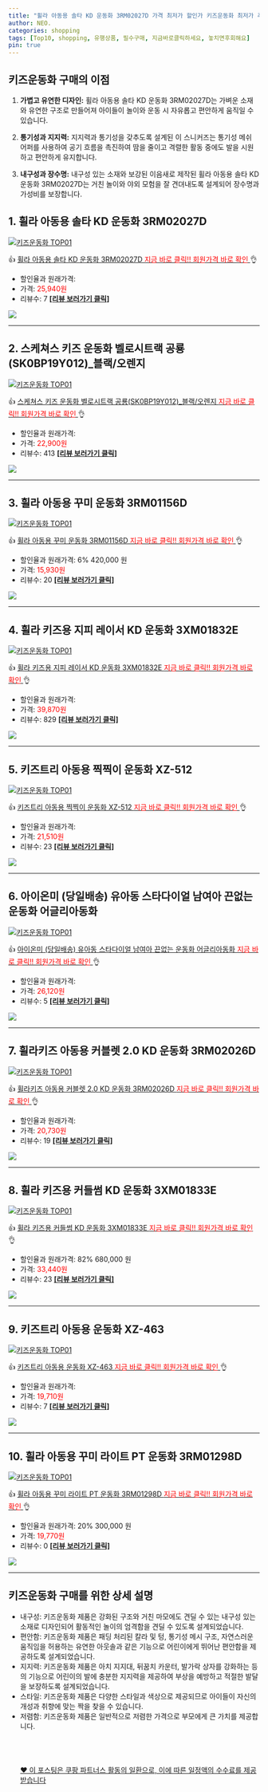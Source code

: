 ```yaml
---
title: "휠라 아동용 솔타 KD 운동화 3RM02027D 가격 최저가 할인가 키즈운동화 최저가 추천 제품 비교"
author: NEO.
categories: shopping
tags: [Top10, shopping, 유행상품, 필수구매, 지금바로클릭하세요, 놓치면후회해요]
pin: true
---
```

## 키즈운동화 구매의 이점
1. **가볍고 유연한 디자인:** 휠라 아동용 솔타 KD 운동화 3RM02027D는 가벼운 소재와 유연한 구조로 만들어져 아이들이 놀이와 운동 시 자유롭고 편안하게 움직일 수 있습니다.

2. **통기성과 지지력:** 지지력과 통기성을 갖추도록 설계된 이 스니커즈는 통기성 메쉬 어퍼를 사용하여 공기 흐름을 촉진하여 땀을 줄이고 격렬한 활동 중에도 발을 시원하고 편안하게 유지합니다.

3. **내구성과 장수명:** 내구성 있는 소재와 보강된 이음새로 제작된 휠라 아동용 솔타 KD 운동화 3RM02027D는 거친 놀이와 야외 모험을 잘 견뎌내도록 설계되어 장수명과 가성비를 보장합니다.

   

## 1. 휠라 아동용 솔타 KD 운동화 3RM02027D

[![키즈운동화 TOP01](https://thumbnail6.coupangcdn.com/thumbnails/remote/490x490ex/image/rs_quotation_api/iobdn98i/2f89b9dadce84341b8a1cfa9e5a6072f.jpg)](https://link.coupang.com/re/AFFSDP?lptag=AF3617701&subid=GithubCoopas&pageKey=6233035033&traceid=V0-153&itemId=12585528353&vendorItemId=79853511609)


👍 [휠라 아동용 솔타 KD 운동화 3RM02027D <font color=red> 지금 바로 클릭!! 회원가격 바로 확인 </font> ](https://link.coupang.com/re/AFFSDP?lptag=AF3617701&subid=GithubCoopas&pageKey=6233035033&traceid=V0-153&itemId=12585528353&vendorItemId=79853511609) 👌 


- 할인율과 원래가격: 
- 가격: <span style='color:red'>25,940원</span>
- 리뷰수: 7  [**[리뷰 보러가기 클릭]**](https://link.coupang.com/re/AFFSDP?lptag=AF3617701&subid=GithubCoopas&pageKey=6233035033&traceid=V0-153&itemId=12585528353&vendorItemId=79853511609)

[![](/discount_price.png)](https://link.coupang.com/re/AFFSDP?lptag=AF3617701&subid=GithubCoopas&pageKey=6233035033&traceid=V0-153&itemId=12585528353&vendorItemId=79853511609)

---


   

## 2. 스케쳐스 키즈 운동화 벨로시트랙 공룡(SK0BP19Y012)_블랙/오렌지

[![키즈운동화 TOP01](https://thumbnail8.coupangcdn.com/thumbnails/remote/490x490ex/image/vendor_inventory/8c83/8141df5aad0911303f8f180036d531f83990302d96d201aeaefd72a9007b.jpg)](https://link.coupang.com/re/AFFSDP?lptag=AF3617701&subid=GithubCoopas&pageKey=7493264149&traceid=V0-153&itemId=19598043494&vendorItemId=88103975470)


👍 [스케쳐스 키즈 운동화 벨로시트랙 공룡(SK0BP19Y012)_블랙/오렌지 <font color=red> 지금 바로 클릭!! 회원가격 바로 확인 </font> ](https://link.coupang.com/re/AFFSDP?lptag=AF3617701&subid=GithubCoopas&pageKey=7493264149&traceid=V0-153&itemId=19598043494&vendorItemId=88103975470) 👌 


- 할인율과 원래가격: 
- 가격: <span style='color:red'>22,900원</span>
- 리뷰수: 413  [**[리뷰 보러가기 클릭]**](https://link.coupang.com/re/AFFSDP?lptag=AF3617701&subid=GithubCoopas&pageKey=7493264149&traceid=V0-153&itemId=19598043494&vendorItemId=88103975470)

[![](/discount_price.png)](https://link.coupang.com/re/AFFSDP?lptag=AF3617701&subid=GithubCoopas&pageKey=7493264149&traceid=V0-153&itemId=19598043494&vendorItemId=88103975470)

---


   

## 3. 휠라 아동용 꾸미 운동화 3RM01156D

[![키즈운동화 TOP01](https://thumbnail9.coupangcdn.com/thumbnails/remote/490x490ex/image/rs_quotation_api/2ftcfvoh/26477f4f9935448baf73e5266240b0d8.jpg)](https://link.coupang.com/re/AFFSDP?lptag=AF3617701&subid=GithubCoopas&pageKey=4841307775&traceid=V0-153&itemId=6135140345&vendorItemId=73431417991)


👍 [휠라 아동용 꾸미 운동화 3RM01156D <font color=red> 지금 바로 클릭!! 회원가격 바로 확인 </font> ](https://link.coupang.com/re/AFFSDP?lptag=AF3617701&subid=GithubCoopas&pageKey=4841307775&traceid=V0-153&itemId=6135140345&vendorItemId=73431417991) 👌 


- 할인율과 원래가격: 6%  420,000   원
- 가격: <span style='color:red'>15,930원</span>
- 리뷰수: 20  [**[리뷰 보러가기 클릭]**](https://link.coupang.com/re/AFFSDP?lptag=AF3617701&subid=GithubCoopas&pageKey=4841307775&traceid=V0-153&itemId=6135140345&vendorItemId=73431417991)

[![](/discount_price.png)](https://link.coupang.com/re/AFFSDP?lptag=AF3617701&subid=GithubCoopas&pageKey=4841307775&traceid=V0-153&itemId=6135140345&vendorItemId=73431417991)

---


   

## 4. 휠라 키즈용 지피 레이서 KD 운동화 3XM01832E

[![키즈운동화 TOP01](https://thumbnail8.coupangcdn.com/thumbnails/remote/490x490ex/image/retail/images/5135504074518739-55312f3c-d9a5-4c4b-aa07-44bb7f16f830.png)](https://link.coupang.com/re/AFFSDP?lptag=AF3617701&subid=GithubCoopas&pageKey=6661239112&traceid=V0-153&itemId=15114675066&vendorItemId=82336475152)


👍 [휠라 키즈용 지피 레이서 KD 운동화 3XM01832E <font color=red> 지금 바로 클릭!! 회원가격 바로 확인 </font> ](https://link.coupang.com/re/AFFSDP?lptag=AF3617701&subid=GithubCoopas&pageKey=6661239112&traceid=V0-153&itemId=15114675066&vendorItemId=82336475152) 👌 


- 할인율과 원래가격: 
- 가격: <span style='color:red'>39,870원</span>
- 리뷰수: 829  [**[리뷰 보러가기 클릭]**](https://link.coupang.com/re/AFFSDP?lptag=AF3617701&subid=GithubCoopas&pageKey=6661239112&traceid=V0-153&itemId=15114675066&vendorItemId=82336475152)

[![](/discount_price.png)](https://link.coupang.com/re/AFFSDP?lptag=AF3617701&subid=GithubCoopas&pageKey=6661239112&traceid=V0-153&itemId=15114675066&vendorItemId=82336475152)

---


   

## 5. 키즈트리 아동용 찍찍이 운동화 XZ-512

[![키즈운동화 TOP01](https://thumbnail10.coupangcdn.com/thumbnails/remote/490x490ex/image/retail/images/2023/08/09/16/9/53a9775b-f664-41c6-b82f-b757aa30c8a9.jpg)](https://link.coupang.com/re/AFFSDP?lptag=AF3617701&subid=GithubCoopas&pageKey=7515457297&traceid=V0-153&itemId=19701082224&vendorItemId=86830562469)


👍 [키즈트리 아동용 찍찍이 운동화 XZ-512 <font color=red> 지금 바로 클릭!! 회원가격 바로 확인 </font> ](https://link.coupang.com/re/AFFSDP?lptag=AF3617701&subid=GithubCoopas&pageKey=7515457297&traceid=V0-153&itemId=19701082224&vendorItemId=86830562469) 👌 


- 할인율과 원래가격: 
- 가격: <span style='color:red'>21,510원</span>
- 리뷰수: 23  [**[리뷰 보러가기 클릭]**](https://link.coupang.com/re/AFFSDP?lptag=AF3617701&subid=GithubCoopas&pageKey=7515457297&traceid=V0-153&itemId=19701082224&vendorItemId=86830562469)

[![](/discount_price.png)](https://link.coupang.com/re/AFFSDP?lptag=AF3617701&subid=GithubCoopas&pageKey=7515457297&traceid=V0-153&itemId=19701082224&vendorItemId=86830562469)

---


   

## 6. 아이온미 (당일배송) 유아동 스타다이얼 남여아 끈없는 운동화 어글리아동화

[![키즈운동화 TOP01](https://thumbnail9.coupangcdn.com/thumbnails/remote/490x490ex/image/vendor_inventory/132a/9aed99d07ff20b9b9dd829515ee5ea0b033feed6a0a01b64ac97cd5b2fb3.jpg)](https://link.coupang.com/re/AFFSDP?lptag=AF3617701&subid=GithubCoopas&pageKey=7244771259&traceid=V0-153&itemId=18415774145&vendorItemId=87257988715)


👍 [아이온미 (당일배송) 유아동 스타다이얼 남여아 끈없는 운동화 어글리아동화 <font color=red> 지금 바로 클릭!! 회원가격 바로 확인 </font> ](https://link.coupang.com/re/AFFSDP?lptag=AF3617701&subid=GithubCoopas&pageKey=7244771259&traceid=V0-153&itemId=18415774145&vendorItemId=87257988715) 👌 


- 할인율과 원래가격: 
- 가격: <span style='color:red'>26,120원</span>
- 리뷰수: 5  [**[리뷰 보러가기 클릭]**](https://link.coupang.com/re/AFFSDP?lptag=AF3617701&subid=GithubCoopas&pageKey=7244771259&traceid=V0-153&itemId=18415774145&vendorItemId=87257988715)

[![](/discount_price.png)](https://link.coupang.com/re/AFFSDP?lptag=AF3617701&subid=GithubCoopas&pageKey=7244771259&traceid=V0-153&itemId=18415774145&vendorItemId=87257988715)

---


   

## 7. 휠라키즈 아동용 커블렛 2.0 KD 운동화 3RM02026D

[![키즈운동화 TOP01](https://thumbnail9.coupangcdn.com/thumbnails/remote/490x490ex/image/rs_quotation_api/1utsijm2/e4d71cc5d043402ebd0a3751c9c70a97.jpg)](https://link.coupang.com/re/AFFSDP?lptag=AF3617701&subid=GithubCoopas&pageKey=6233035098&traceid=V0-153&itemId=12537145084&vendorItemId=79805565374)


👍 [휠라키즈 아동용 커블렛 2.0 KD 운동화 3RM02026D <font color=red> 지금 바로 클릭!! 회원가격 바로 확인 </font> ](https://link.coupang.com/re/AFFSDP?lptag=AF3617701&subid=GithubCoopas&pageKey=6233035098&traceid=V0-153&itemId=12537145084&vendorItemId=79805565374) 👌 


- 할인율과 원래가격: 
- 가격: <span style='color:red'>20,730원</span>
- 리뷰수: 19  [**[리뷰 보러가기 클릭]**](https://link.coupang.com/re/AFFSDP?lptag=AF3617701&subid=GithubCoopas&pageKey=6233035098&traceid=V0-153&itemId=12537145084&vendorItemId=79805565374)

[![](/discount_price.png)](https://link.coupang.com/re/AFFSDP?lptag=AF3617701&subid=GithubCoopas&pageKey=6233035098&traceid=V0-153&itemId=12537145084&vendorItemId=79805565374)

---


   

## 8. 휠라 키즈용 커들썸 KD 운동화 3XM01833E

[![키즈운동화 TOP01](https://thumbnail9.coupangcdn.com/thumbnails/remote/490x490ex/image/retail/images/5137998981080265-c47b78b1-c4db-4c82-a4d2-6c33019b1314.jpg)](https://link.coupang.com/re/AFFSDP?lptag=AF3617701&subid=GithubCoopas&pageKey=6624648635&traceid=V0-153&itemId=15076384828&vendorItemId=82298602991)


👍 [휠라 키즈용 커들썸 KD 운동화 3XM01833E <font color=red> 지금 바로 클릭!! 회원가격 바로 확인 </font> ](https://link.coupang.com/re/AFFSDP?lptag=AF3617701&subid=GithubCoopas&pageKey=6624648635&traceid=V0-153&itemId=15076384828&vendorItemId=82298602991) 👌 


- 할인율과 원래가격: 82%  680,000   원
- 가격: <span style='color:red'>33,440원</span>
- 리뷰수: 23  [**[리뷰 보러가기 클릭]**](https://link.coupang.com/re/AFFSDP?lptag=AF3617701&subid=GithubCoopas&pageKey=6624648635&traceid=V0-153&itemId=15076384828&vendorItemId=82298602991)

[![](/discount_price.png)](https://link.coupang.com/re/AFFSDP?lptag=AF3617701&subid=GithubCoopas&pageKey=6624648635&traceid=V0-153&itemId=15076384828&vendorItemId=82298602991)

---


   

## 9. 키즈트리 아동용 운동화 XZ-463

[![키즈운동화 TOP01](https://thumbnail10.coupangcdn.com/thumbnails/remote/490x490ex/image/rs_quotation_api/ry1hlzmc/b963ee34821f470b9ad6466012d92561.jpg)](https://link.coupang.com/re/AFFSDP?lptag=AF3617701&subid=GithubCoopas&pageKey=6063966773&traceid=V0-153&itemId=11164632035&vendorItemId=78442747932)


👍 [키즈트리 아동용 운동화 XZ-463 <font color=red> 지금 바로 클릭!! 회원가격 바로 확인 </font> ](https://link.coupang.com/re/AFFSDP?lptag=AF3617701&subid=GithubCoopas&pageKey=6063966773&traceid=V0-153&itemId=11164632035&vendorItemId=78442747932) 👌 


- 할인율과 원래가격: 
- 가격: <span style='color:red'>19,710원</span>
- 리뷰수: 7  [**[리뷰 보러가기 클릭]**](https://link.coupang.com/re/AFFSDP?lptag=AF3617701&subid=GithubCoopas&pageKey=6063966773&traceid=V0-153&itemId=11164632035&vendorItemId=78442747932)

[![](/discount_price.png)](https://link.coupang.com/re/AFFSDP?lptag=AF3617701&subid=GithubCoopas&pageKey=6063966773&traceid=V0-153&itemId=11164632035&vendorItemId=78442747932)

---


   

## 10. 휠라 아동용 꾸미 라이트 PT 운동화 3RM01298D

[![키즈운동화 TOP01](https://thumbnail10.coupangcdn.com/thumbnails/remote/490x490ex/image/retail/images/2021/03/19/14/7/92e63761-b656-4a5a-9786-7157a571d20b.jpg)](https://link.coupang.com/re/AFFSDP?lptag=AF3617701&subid=GithubCoopas&pageKey=4841307084&traceid=V0-153&itemId=7373878648&vendorItemId=74564258608)


👍 [휠라 아동용 꾸미 라이트 PT 운동화 3RM01298D <font color=red> 지금 바로 클릭!! 회원가격 바로 확인 </font> ](https://link.coupang.com/re/AFFSDP?lptag=AF3617701&subid=GithubCoopas&pageKey=4841307084&traceid=V0-153&itemId=7373878648&vendorItemId=74564258608) 👌 


- 할인율과 원래가격: 20%  300,000   원
- 가격: <span style='color:red'>19,770원</span>
- 리뷰수: 0  [**[리뷰 보러가기 클릭]**](https://link.coupang.com/re/AFFSDP?lptag=AF3617701&subid=GithubCoopas&pageKey=4841307084&traceid=V0-153&itemId=7373878648&vendorItemId=74564258608)

[![](/discount_price.png)](https://link.coupang.com/re/AFFSDP?lptag=AF3617701&subid=GithubCoopas&pageKey=4841307084&traceid=V0-153&itemId=7373878648&vendorItemId=74564258608)

---
## 키즈운동화 구매를 위한 상세 설명
* 내구성: 키즈운동화 제품은 강화된 구조와 거친 마모에도 견딜 수 있는 내구성 있는 소재로 디자인되어 활동적인 놀이의 엄격함을 견딜 수 있도록 설계되었습니다.
* 편안함: 키즈운동화 제품은 패딩 처리된 칼라 및 텅, 통기성 메시 구조, 자연스러운 움직임을 허용하는 유연한 아웃솔과 같은 기능으로 어린이에게 뛰어난 편안함을 제공하도록 설계되었습니다.
* 지지력: 키즈운동화 제품은 아치 지지대, 뒤꿈치 카운터, 발가락 상자를 강화하는 등의 기능으로 어린이의 발에 충분한 지지력을 제공하여 부상을 예방하고 적절한 발달을 보장하도록 설계되었습니다.
* 스타일: 키즈운동화 제품은 다양한 스타일과 색상으로 제공되므로 아이들이 자신의 개성과 취향에 맞는 짝을 찾을 수 있습니다.
* 저렴함: 키즈운동화 제품은 일반적으로 저렴한 가격으로 부모에게 큰 가치를 제공합니다.<br><br><br><br><br> [ ❤  이 포스팅은 쿠팡 파트너스 활동의 일환으로, 이에 따른 일정액의 수수료를 제공받습니다](https://link.coupang.com/a/bcEFyh)